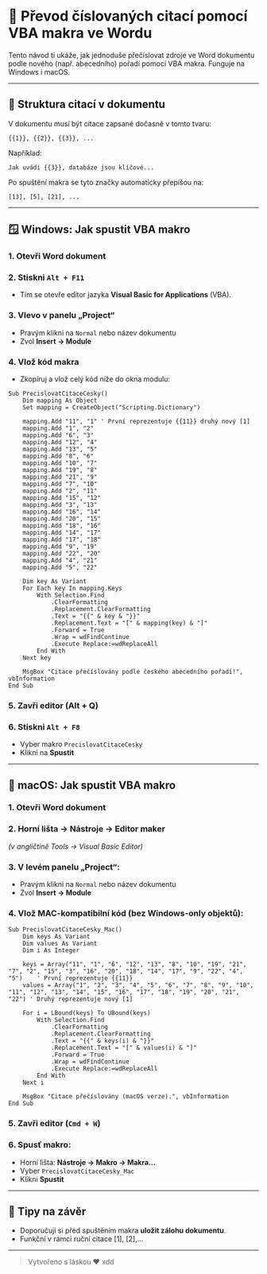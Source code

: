 # 🔄 Převod číslovaných citací pomocí VBA makra ve Wordu

Tento návod ti ukáže, jak jednoduše přečíslovat zdroje ve Word dokumentu podle nového (např. abecedního) pořadí pomocí VBA makra. Funguje na Windows i macOS.

---

## 📁 Struktura citací v dokumentu

V dokumentu musí být citace zapsané dočasně v tomto tvaru:

```text
{{1}}, {{2}}, {{3}}, ...
```

Například:
```text
Jak uvádí {{3}}, databáze jsou klíčové...
```

Po spuštění makra se tyto značky automaticky přepíšou na:

```text
[13], [5], [21], ...
```

---

## 🪟 Windows: Jak spustit VBA makro

### 1. Otevři Word dokument

### 2. Stiskni `Alt + F11`
- Tím se otevře editor jazyka **Visual Basic for Applications** (VBA).

### 3. Vlevo v panelu „Project“
- Pravým klikni na `Normal` nebo název dokumentu
- Zvol **Insert → Module**

### 4. Vlož kód makra
- Zkopíruj a vlož celý kód níže do okna modulu:

```vba
Sub PrecislovatCitaceCesky()
    Dim mapping As Object
    Set mapping = CreateObject("Scripting.Dictionary")

    mapping.Add "11", "1" ' První reprezentuje {{11}} druhý nový [1]
    mapping.Add "1", "2"
    mapping.Add "6", "3"
    mapping.Add "12", "4"
    mapping.Add "13", "5"
    mapping.Add "8", "6"
    mapping.Add "10", "7"
    mapping.Add "19", "8"
    mapping.Add "21", "9"
    mapping.Add "7", "10"
    mapping.Add "2", "11"
    mapping.Add "15", "12"
    mapping.Add "3", "13"
    mapping.Add "16", "14"
    mapping.Add "20", "15"
    mapping.Add "18", "16"
    mapping.Add "14", "17"
    mapping.Add "17", "18"
    mapping.Add "9", "19"
    mapping.Add "22", "20"
    mapping.Add "4", "21"
    mapping.Add "5", "22"

    Dim key As Variant
    For Each key In mapping.Keys
        With Selection.Find
            .ClearFormatting
            .Replacement.ClearFormatting
            .Text = "{{" & key & "}}"
            .Replacement.Text = "[" & mapping(key) & "]"
            .Forward = True
            .Wrap = wdFindContinue
            .Execute Replace:=wdReplaceAll
        End With
    Next key

    MsgBox "Citace přečíslovány podle českého abecedního pořadí!", vbInformation
End Sub
```

### 5. Zavři editor (Alt + Q)

### 6. Stiskni `Alt + F8`
- Vyber makro `PrecislovatCitaceCesky`
- Klikni na **Spustit**

---

## 🍎 macOS: Jak spustit VBA makro

### 1. Otevři Word dokument

### 2. Horní lišta → **Nástroje → Editor maker**  
_(v angličtině Tools → Visual Basic Editor)_

### 3. V levém panelu „Project“:
- Pravým klikni na `Normal` nebo název dokumentu
- Zvol **Insert → Module**

### 4. Vlož MAC-kompatibilní kód (bez Windows-only objektů):

```vba
Sub PrecislovatCitaceCesky_Mac()
    Dim keys As Variant
    Dim values As Variant
    Dim i As Integer

    keys = Array("11", "1", "6", "12", "13", "8", "10", "19", "21", "7", "2", "15", "3", "16", "20", "18", "14", "17", "9", "22", "4", "5")    ' První reprezentuje {{11}}
    values = Array("1", "2", "3", "4", "5", "6", "7", "8", "9", "10", "11", "12", "13", "14", "15", "16", "17", "18", "19", "20", "21", "22") ' Druhý reprezentuje nový [1]

    For i = LBound(keys) To UBound(keys)
        With Selection.Find
            .ClearFormatting
            .Replacement.ClearFormatting
            .Text = "{{" & keys(i) & "}}"
            .Replacement.Text = "[" & values(i) & "]"
            .Forward = True
            .Wrap = wdFindContinue
            .Execute Replace:=wdReplaceAll
        End With
    Next i

    MsgBox "Citace přečíslovány (macOS verze).", vbInformation
End Sub
```

### 5. Zavři editor (`Cmd + W`)

### 6. Spusť makro:
- Horní lišta: **Nástroje → Makro → Makra…**
- Vyber `PrecislovatCitaceCesky_Mac`
- Klikni **Spustit**

---

## 🧼 Tipy na závěr

- Doporučuji si před spuštěním makra **uložit zálohu dokumentu**.
- Funkční v rámci ruční citace [1], [2],...

---

> Vytvořeno s láskou ♥️ xdd

